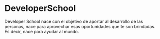 # DeveloperSchool
Developer School nace con el objetivo de aportar al desarrollo de las personas, nace para aprovechar esas oportunidades que te son brindadas. Es decir, nace para ayudar al mundo.
